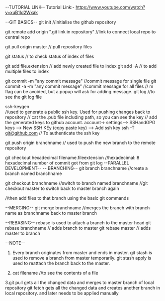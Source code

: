 --TUTORIAL LINK--
Tutorial Link:- https://www.youtube.com/watch?v=xuB1Id2Wxak

--GIT BASICS--
git init //initialise the github repository

git remote add origin ".git link in repository" //link to connect local repo to central repo

git pull origin master // pull repository files

git status // to check status of index of files

git add file.extension // add newly created file to index
git add -A	// to add multiple files to index

git commit -m "any commit message"	//commit message for single file
git commit -a -m "any commit message"	//commit message for all files
// m flag can be avoided, but a popup will ask for adding message.
git log 		//to see the git log file

ssh-keygen		
//used to generate a public ssh key. Used for pushing changes back to repository
// cat the .pub file including path, so you can see the key
// add the generated keys to github account. account-> settings--> SSHandGPG keys --> New SSH KEy (copy paste key) --> Add ssh key
ssh -T git@github.com		// To authenticate the ssh key

git push origin branchname		// used to push the new branch to the remote repository

git checkout hexadecimal filename.fileextension			//hexadecimal: 8 hexadecimal number of commit got from git log
--PARALLEL DEVELOPMENT--
-- BRANCHING--
git branch branchname	//create a branch named branchname

git checkout branchname 	//switch to branch named branchname		//git checkout master to switch back to master branch again

//then add files to that branch using the basic git commands

--MERGING--
git merge branchname 	//merges the branch with branch name as branchname back to master branch

--REBASING--
rebase is used to attach a branch to the master head
git rebase branchname // adds branch to master
git rebase master // adds master to branch

--NOTE--
1. Every branch originates from master and ends in master. 
git stash is used to remove a branch from master temporarily. 
git stash apply is used to reattach the branch back to the master.

2. cat filename	//to see the contents of a file

3.git pull gets all the changed data and merges to master branch of local repository
git fetch gets all the changed data and creates another branch in local repository. and later needs to be applied manually 
